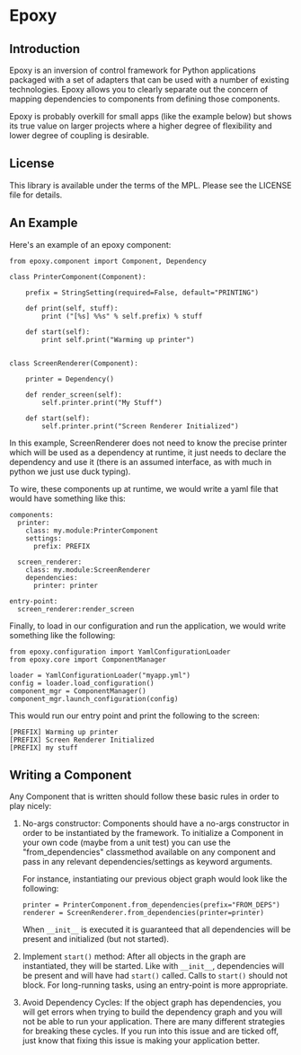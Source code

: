 Epoxy
=====

Introduction
------------

Epoxy is an inversion of control framework for Python applications
packaged with a set of adapters that can be used with a number of
existing technologies.  Epoxy allows you to clearly separate out the
concern of mapping dependencies to components from defining those
components.

Epoxy is probably overkill for small apps (like the example below) but
shows its true value on larger projects where a higher degree of
flexibility and lower degree of coupling is desirable.

License
-------

This library is available under the terms of the MPL.  Please see the
LICENSE file for details.

An Example
----------

Here's an example of an epoxy component:

    from epoxy.component import Component, Dependency

    class PrinterComponent(Component):
    
        prefix = StringSetting(required=False, default="PRINTING")

        def print(self, stuff):
            print ("[%s] %%s" % self.prefix) % stuff

        def start(self):
            print self.print("Warming up printer")


    class ScreenRenderer(Component):

        printer = Dependency()

        def render_screen(self):
            self.printer.print("My Stuff")

        def start(self):
            self.printer.print("Screen Renderer Initialized")

In this example, ScreenRenderer does not need to know the precise
printer which will be used as a dependency at runtime, it just needs
to declare the dependency and use it (there is an assumed interface,
as with much in python we just use duck typing).

To wire, these components up at runtime, we would write a yaml file
that would have something like this:

    components:
      printer:
        class: my.module:PrinterComponent
        settings:
          prefix: PREFIX

      screen_renderer:
        class: my.module:ScreenRenderer
        dependencies:
          printer: printer

    entry-point:
      screen_renderer:render_screen

Finally, to load in our configuration and run the application, we
would write something like the following:

    from epoxy.configuration import YamlConfigurationLoader
    from epoxy.core import ComponentManager

    loader = YamlConfigurationLoader("myapp.yml")
    config = loader.load_configuration()
    component_mgr = ComponentManager()
    component_mgr.launch_configuration(config)

This would run our entry point and print the following to the screen:

    [PREFIX] Warming up printer
    [PREFIX] Screen Renderer Initialized
    [PREFIX] my stuff

Writing a Component
-------------------

Any Component that is written should follow these basic rules in order
to play nicely:

1.  No-args constructor: Components should have a no-args constructor
    in order to be instantiated by the framework.  To initialize a
    Component in your own code (maybe from a unit test) you can use
    the "from_dependencies" classmethod available on any component and
    pass in any relevant dependencies/settings as keyword arguments.
    
    For instance, instantiating our previous object graph would look
    like the following:
    
        printer = PrinterComponent.from_dependencies(prefix="FROM_DEPS")
        renderer = ScreenRenderer.from_dependencies(printer=printer)

    When ``__init__`` is executed it is guaranteed that all dependencies
    will be present and initialized (but not started).

2.  Implement ``start()`` method: After all objects in the graph are
    instantiated, they will be started.  Like with ``__init__``,
    dependencies will be present and will have had ``start()`` called.
    Calls to ``start()`` should not block.  For long-running tasks, using
    an entry-point is more appropriate.

3.  Avoid Dependency Cycles: If the object graph has dependencies, you
    will get errors when trying to build the dependency graph and you
    will not be able to run your application.  There are many
    different strategies for breaking these cycles.  If you run into
    this issue and are ticked off, just know that fixing this issue is
    making your application better.

